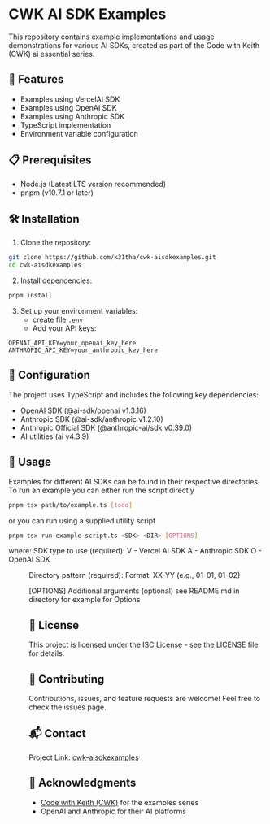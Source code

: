 # CWK AI SDK Examples

This repository contains example implementations and usage demonstrations for various AI SDKs, created as part of the Code with Keith (CWK) ai essential series.

## 🚀 Features

- Examples using VercelAI SDK
- Examples using OpenAI SDK
- Examples using Anthropic SDK
- TypeScript implementation
- Environment variable configuration

## 📋 Prerequisites

- Node.js (Latest LTS version recommended)
- pnpm (v10.7.1 or later)

## 🛠️ Installation

1. Clone the repository:

```bash
git clone https://github.com/k31tha/cwk-aisdkexamples.git
cd cwk-aisdkexamples
```

2. Install dependencies:

```bash
pnpm install
```

3. Set up your environment variables:
   - create file `.env`
   - Add your API keys:

```env
OPENAI_API_KEY=your_openai_key_here
ANTHROPIC_API_KEY=your_anthropic_key_here
```

## 🔧 Configuration

The project uses TypeScript and includes the following key dependencies:

- OpenAI SDK (@ai-sdk/openai v1.3.16)
- Anthropic SDK (@ai-sdk/anthropic v1.2.10)
- Anthropic Official SDK (@anthropic-ai/sdk v0.39.0)
- AI utilities (ai v4.3.9)

## 📖 Usage

Examples for different AI SDKs can be found in their respective directories. To run an example you can either run the script directly

```bash
pnpm tsx path/to/example.ts [todo]
```

or you can run using a supplied utility script

```bash
pnpm tsx run-example-script.ts <SDK> <DIR> [OPTIONS]
```

where:
<SDK> SDK type to use (required):
V - Vercel AI SDK
A - Anthropic SDK
O - OpenAI SDK

<DIR>       Directory pattern (required):
            Format: XX-YY (e.g., 01-01, 01-02)

[OPTIONS] Additional arguments (optional) see README.md in directory for example for Options

## 📄 License

This project is licensed under the ISC License - see the LICENSE file for details.

## 🤝 Contributing

Contributions, issues, and feature requests are welcome! Feel free to check the issues page.

## 📬 Contact

Project Link: [cwk-aisdkexamples](https://github.com/k31tha/cwk-aisdkexamples)

## 🙏 Acknowledgments

- [Code with Keith (CWK)](https://codewithkeith.co.uk) for the examples series
- OpenAI and Anthropic for their AI platforms
